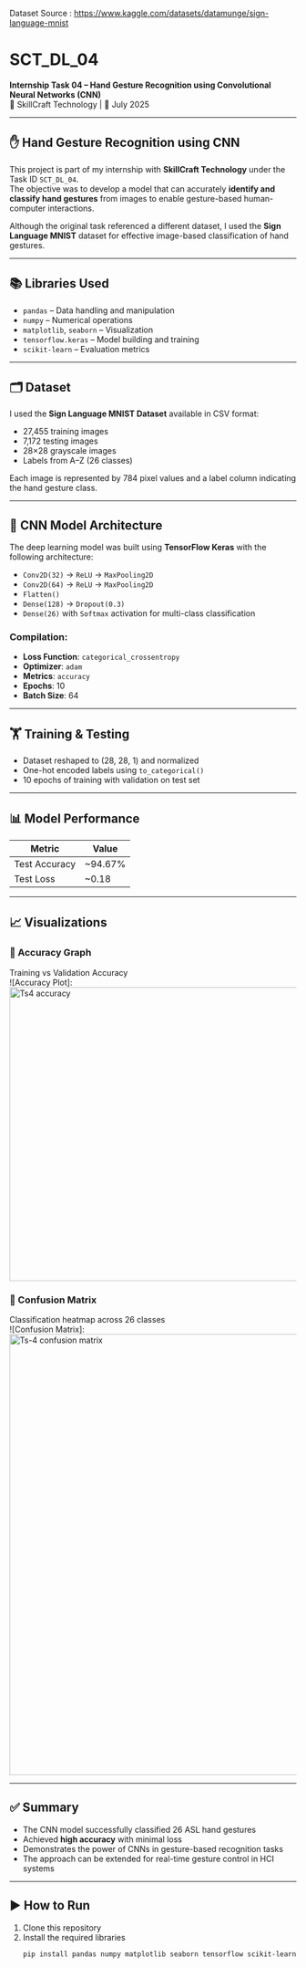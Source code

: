 Dataset Source : https://www.kaggle.com/datasets/datamunge/sign-language-mnist

# SCT_DL_04  
**Internship Task 04 – Hand Gesture Recognition using Convolutional Neural Networks (CNN)**  
💼 SkillCraft Technology | 📅 July 2025  

---

## ✋ Hand Gesture Recognition using CNN

This project is part of my internship with **SkillCraft Technology** under the Task ID `SCT_DL_04`.  
The objective was to develop a model that can accurately **identify and classify hand gestures** from images to enable gesture-based human-computer interactions.

Although the original task referenced a different dataset, I used the **Sign Language MNIST** dataset for effective image-based classification of hand gestures.

---

## 📚 Libraries Used

- `pandas` – Data handling and manipulation  
- `numpy` – Numerical operations  
- `matplotlib`, `seaborn` – Visualization  
- `tensorflow.keras` – Model building and training  
- `scikit-learn` – Evaluation metrics  

---

## 🗂 Dataset

I used the **Sign Language MNIST Dataset** available in CSV format:

- 27,455 training images  
- 7,172 testing images  
- 28×28 grayscale images  
- Labels from A–Z (26 classes)

Each image is represented by 784 pixel values and a label column indicating the hand gesture class.

---

## 🧠 CNN Model Architecture

The deep learning model was built using **TensorFlow Keras** with the following architecture:

- `Conv2D(32)` → `ReLU` → `MaxPooling2D`  
- `Conv2D(64)` → `ReLU` → `MaxPooling2D`  
- `Flatten()`  
- `Dense(128)` → `Dropout(0.3)`  
- `Dense(26)` with `Softmax` activation for multi-class classification  

### Compilation:

- **Loss Function**: `categorical_crossentropy`  
- **Optimizer**: `adam`  
- **Metrics**: `accuracy`  
- **Epochs**: 10  
- **Batch Size**: 64  

---

## 🏋️ Training & Testing

- Dataset reshaped to (28, 28, 1) and normalized  
- One-hot encoded labels using `to_categorical()`  
- 10 epochs of training with validation on test set  

---

## 📊 Model Performance

| Metric        | Value        |
|---------------|--------------|
| Test Accuracy | ~94.67%      |
| Test Loss     | ~0.18        |

---

## 📈 Visualizations

### 📌 Accuracy Graph  
Training vs Validation Accuracy  
![Accuracy Plot]:<img width="689" height="515" alt="Ts4 accuracy" src="https://github.com/user-attachments/assets/a92e8aea-32e9-4c42-9ae1-660d2071350d" />



### 📌 Confusion Matrix  
Classification heatmap across 26 classes  
![Confusion Matrix]: <img width="1025" height="773" alt="Ts-4 confusion matrix" src="https://github.com/user-attachments/assets/8dc81039-82a9-4e6e-ab68-d2ef845ec29a" />



---

## ✅ Summary

- The CNN model successfully classified 26 ASL hand gestures  
- Achieved **high accuracy** with minimal loss  
- Demonstrates the power of CNNs in gesture-based recognition tasks  
- The approach can be extended for real-time gesture control in HCI systems  

---

## ▶️ How to Run

1. Clone this repository  
2. Install the required libraries  
   ```bash
   pip install pandas numpy matplotlib seaborn tensorflow scikit-learn
